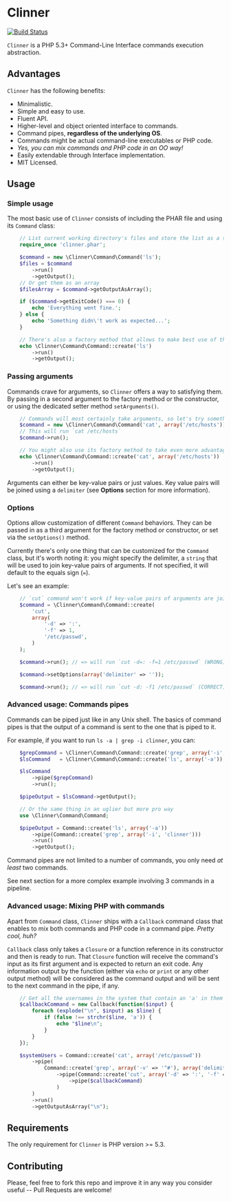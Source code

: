 # Clinner

[![Build Status](https://secure.travis-ci.org/ncuesta/Clinner.png)](http://travis-ci.org/ncuesta/Clinner)

`Clinner` is a PHP 5.3+ Command-Line Interface commands execution abstraction.

## Advantages

`Clinner` has the following benefits:

  * Minimalistic.
  * Simple and easy to use.
  * Fluent API.
  * Higher-level and object oriented interface to commands.
  * Command pipes, **regardless of the underlying OS**.
  * Commands might be actual command-line executables or PHP code.
  * *Yes, you can mix commands and PHP code in an OO way!*
  * Easily extendable through Interface implementation.
  * MIT Licensed.

## Usage

### Simple usage

The most basic use of `Clinner` consists of including the PHAR file and using its `Command` class:

```php
    // List current working directory's files and store the list as a string
    require_once 'clinner.phar';

    $command = new \Clinner\Command\Command('ls');
    $files = $command
        ->run()
        ->getOutput();
    // Or get them as an array
    $filesArray = $command->getOutputAsArray();

    if ($command->getExitCode() === 0) {
        echo 'Everything went fine.';
    } else {
        echo 'Something didn\'t work as expected...';
    }

    // There's also a factory method that allows to make best use of the fluent API
    echo \Clinner\Command\Command::create('ls')
        ->run()
        ->getOutput();
```

### Passing arguments

Commands crave for arguments, so `Clinner` offers a way to satisfying them.
By passing in a second argument to the factory method or the constructor, or using the dedicated setter
method `setArguments()`.

```php
    // Commands will most certainly take arguments, so let's try something with them
    $command = new \Clinner\Command\Command('cat', array('/etc/hosts'));
    // This will run `cat /etc/hosts`
    $command->run();

    // You might also use its factory method to take even more advantage of the fluent API
    echo \Clinner\Command\Command::create('cat', array('/etc/hosts'))
        ->run()
        ->getOutput();
```

Arguments can either be key-value pairs or just values. Key value pairs will be joined using a
`delimiter` (see **Options** section for more information).

### Options

Options allow customization of different `Command` behaviors. They can be passed in as a third
argument for the factory method or constructor, or set via the `setOptions()` method.

Currently there's only one thing that can be customized for the `Command` class, but it's worth
noting it: you might specify the delimiter, a `string` that will be used to join key-value pairs
of arguments. If not specified, it will default to the equals sign (`=`).

Let's see an example:

```php
    // `cut` command won't work if key-value pairs of arguments are joined with '=':
    $command = \Clinner\Command\Command::create(
        'cut',
        array(
            '-d' => ':',
            '-f' => 1,
            '/etc/passwd',
        )
    );

    $command->run(); // => will run `cut -d=: -f=1 /etc/passwd` (WRONG)

    $command->setOptions(array('delimiter' => ''));

    $command->run(); // => will run `cut -d: -f1 /etc/passwd` (CORRECT)
```

### Advanced usage: Commands pipes

Commands can be piped just like in any Unix shell. The basics of command pipes is that the output
of a command is sent to the one that is piped to it.

For example, if you want to run `ls -a | grep -i clinner`, you can:

```php
    $grepCommand = \Clinner\Command\Command::create('grep', array('-i', 'clinner'));
    $lsCommand   = \Clinner\Command\Command::create('ls', array('-a'));

    $lsCommand
        ->pipe($grepCommand)
        ->run();

    $pipeOutput = $lsCommand->getOutput();

    // Or the same thing in an uglier but more pro way
    use \Clinner\Command\Command;

    $pipeOutput = Command::create('ls', array('-a'))
        ->pipe(Command::create('grep', array('-i', 'clinner')))
        ->run()
        ->getOutput();
```

Command pipes are not limited to a number of commands, you only need *at least* two commands.

See next section for a more complex example involving 3 commands in a pipeline.

### Advanced usage: Mixing PHP with commands

Apart from `Command` class, `Clinner` ships with a `Callback` command class that enables to
mix both commands and PHP code in a command pipe. *Pretty cool, huh?*

`Callback` class only takes a `Closure` or a function reference in its constructor and then
is ready to run. That `Closure` function will receive the command's input as its first argument
and is expected to return an exit code. Any information output by the function (either via `echo`
or `print` or any other output method) will be considered as the command output and will be sent
to the next command in the pipe, if any.

```php
    // Get all the usernames in the system that contain an 'a' in them
    $callbackCommand = new Callback(function($input) {
        foreach (explode("\n", $input) as $line) {
            if (false !== strchr($line, 'a')) {
                echo "$line\n";
            }
        }
    });

    $systemUsers = Command::create('cat', array('/etc/passwd'))
        ->pipe(
            Command::create('grep', array('-v' => '^#'), array('delimiter' => ' '))
                ->pipe(Command::create('cut', array('-d' => ':', '-f' => 1), array('delimiter' => ''))
                    ->pipe($callbackCommand)
                )
        )
        ->run()
        ->getOutputAsArray("\n");
```

## Requirements

The only requirement for `Clinner` is PHP version >= 5.3.

## Contributing

Please, feel free to fork this repo and improve it in any way you consider useful
 -- Pull Requests are welcome!